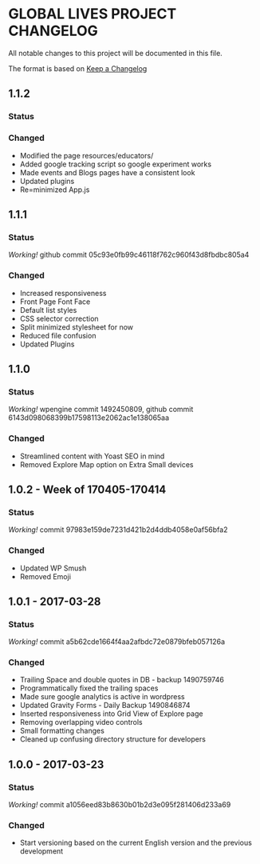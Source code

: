# GLOBAL LIVES PROJECT CHANGELOG
All notable changes to this project will be documented in this file.

The format is based on [Keep a Changelog](http://keepachangelog.com/)

## 1.1.2
### Status
### Changed
- Modified the page resources/educators/
- Added google tracking script so google experiment works
- Made events and Blogs pages have a consistent look
- Updated plugins
- Re=minimized App.js

## 1.1.1
### Status
*Working!* github commit 05c93e0fb99c46118f762c960f43d8fbdbc805a4
### Changed
- Increased responsiveness
- Front Page Font Face
- Default list styles
- CSS selector correction
- Split minimized stylesheet for now
- Reduced file confusion
- Updated Plugins

## 1.1.0
### Status
*Working!* wpengine commit 1492450809, github commit 6143d098068399b17598113e2062ac1e138065aa
### Changed
- Streamlined content with Yoast SEO in mind
- Removed Explore Map option on Extra Small devices

## 1.0.2 - Week of 170405-170414
### Status
*Working!* commit 97983e159de7231d421b2d4ddb4058e0af56bfa2
### Changed
- Updated WP Smush
- Removed Emoji


## 1.0.1 - 2017-03-28
### Status
*Working!* commit a5b62cde1664f4aa2afbdc72e0879bfeb057126a
### Changed
- Trailing Space and double quotes in DB - backup 1490759746
- Programmatically fixed the trailing spaces
- Made sure google analytics is active in wordpress
- Updated Gravity Forms - Daily Backup 1490846874
- Inserted responsiveness into Grid View of Explore page
- Removing overlapping video controls
- Small formatting changes
- Cleaned up confusing directory structure for developers


## 1.0.0 - 2017-03-23
### Status
*Working!* commit a1056eed83b8630b01b2d3e095f281406d233a69
### Changed
- Start versioning based on the current English version and the previous development
